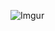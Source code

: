 ﻿![Imgur](https://i.imgur.com/UM4cEdC.gif)

<!-- 
![Imgur](https://i.imgur.com/LXh1hEy.png)
# WELCOME to My Repository

> - **Name**: “Carlos Andres García Morales”,
> - **Job**: [“Software Engineer”,”Cisco professional”],
> - **SoftSkills**: [”Creativity”, “Adaptability”,“Collaboration”,”Time management”,”Persuasion”],
> - **HardSkills**: [”Problem-solving”, “Multitasking”, “Attention to detail”, “Software designing”, “Software development”],
> - **Hobbies**: [”Coding”, “Videogames”, “Music”,“Climb mountains”,“Grow plants”,”Travel”,”Smile to life”,”Anything crazy”],
> - **Technologies**: ["C","C#","Javascript","MySQL","Python","Java","HTML","CSS","Unity","Php","Git","Visual Studio","Cisco CCNP","AWS","Nginx","Apache","Linux","Windows"] 

## FULLSTACK DEVELOPER



**agzsoftsi/agzsoftsi** is a ✨ _special_ ✨ repository because its `README.md` (this file) appears on your GitHub profile.

Here are some ideas to get you started:

- 🔭 I’m currently working on ...
- 🌱 I’m currently learning ...
- 👯 I’m looking to collaborate on ...
- 🤔 I’m looking for help with ...
- 💬 Ask me about ...
- 📫 How to reach me: ...
- 😄 Pronouns: ...
- ⚡ Fun fact: ...
-->
